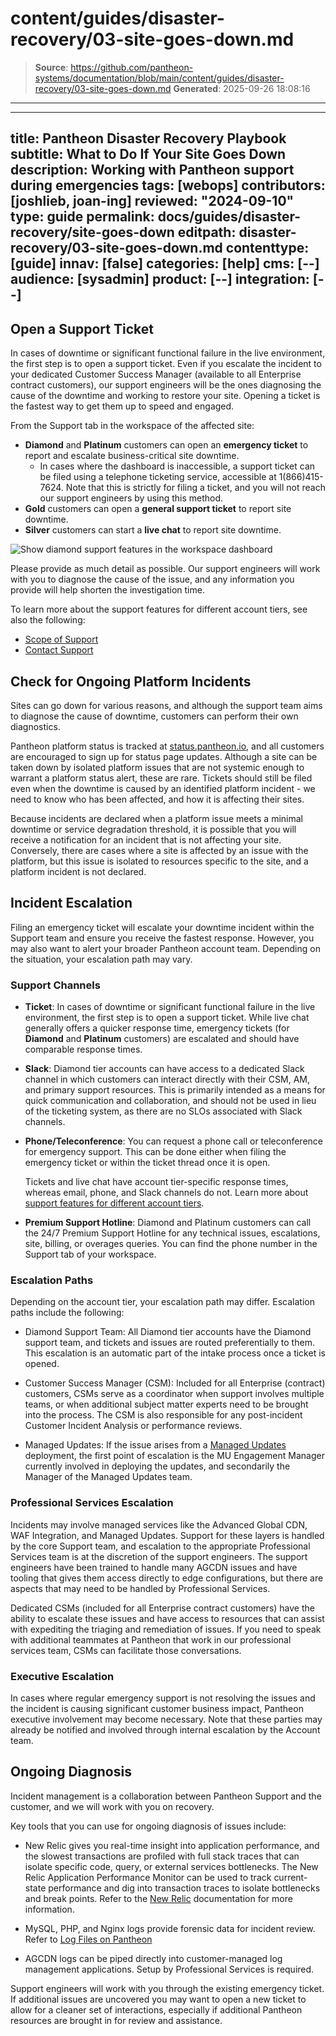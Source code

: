 # content/guides/disaster-recovery/03-site-goes-down.md

> **Source**: https://github.com/pantheon-systems/documentation/blob/main/content/guides/disaster-recovery/03-site-goes-down.md
> **Generated**: 2025-09-26 18:08:16

---

---
title: Pantheon Disaster Recovery Playbook
subtitle: What to Do If Your Site Goes Down
description: Working with Pantheon support during emergencies
tags: [webops]
contributors: [joshlieb, joan-ing]
reviewed: "2024-09-10"
type: guide
permalink: docs/guides/disaster-recovery/site-goes-down
editpath: disaster-recovery/03-site-goes-down.md
contenttype: [guide]
innav: [false]
categories: [help]
cms: [--]
audience: [sysadmin]
product: [--]
integration: [--]
---

## Open a Support Ticket

In cases of downtime or significant functional failure in the live environment, the first step is to open a support ticket. Even if you escalate the incident to your dedicated Customer Success Manager (available to all Enterprise contract customers), our support engineers will be the ones diagnosing the cause of the downtime and working to restore your site. Opening a ticket is the fastest way to get them up to speed and engaged.


From the Support tab in the workspace of the affected site:

* **Diamond** and **Platinum** customers can open an **emergency ticket** to report and escalate business-critical site downtime.
  * In cases where the dashboard is inaccessible, a support ticket can be filed using a telephone ticketing service, accessible at 1(866)415-7624. Note that this is strictly for filing a ticket, and you will not reach our support engineers by using this method.
* **Gold** customers can open a **general support ticket** to report site downtime.
* **Silver** customers can start a **live chat** to report site downtime.

![Show diamond support features in the workspace dashboard](../../../images/dashboard/new-dashboard/diamond-support-workspace-dashboard.png)

Please provide as much detail as possible. Our support engineers will work with you to diagnose the cause of the issue, and any information you provide will help shorten the investigation time.

To learn more about the support features for different account tiers, see also the following:
* [Scope of Support](/guides/support/#support-features-and-response-times)
* [Contact Support](/guides/support/contact-support/)

## Check for Ongoing Platform Incidents

Sites can go down for various reasons, and although the support team aims to diagnose the cause of downtime, customers can perform their own diagnostics.

Pantheon platform status is tracked at [status.pantheon.io](https://status.pantheon.io/), and all customers are encouraged to sign up for status page updates. Although a site can be taken down by isolated platform issues that are not systemic enough to warrant a platform status alert, these are rare. Tickets should still be filed even when the downtime is caused by an identified platform incident - we need to know who has been affected, and how it is affecting their sites.

Because incidents are declared when a platform issue meets a minimal downtime or service degradation threshold, it is possible that you will receive a notification for an incident that is not affecting your site. Conversely, there are cases where a site is affected by an issue with the platform, but this issue is isolated to resources specific to the site, and a platform incident is not declared.

## Incident Escalation

Filing an emergency ticket will escalate your downtime incident within the Support team and ensure you receive the fastest response. However, you may also want to alert your broader Pantheon account team. Depending on the situation, your escalation path may vary.

### Support Channels

* **Ticket**: In cases of downtime or significant functional failure in the live environment, the first step is to open a support ticket. While live chat generally offers a quicker response time, emergency tickets (for **Diamond** and **Platinum** customers) are escalated and should have comparable response times.

* **Slack**: Diamond tier accounts can have access to a dedicated Slack channel in which customers can interact directly with their CSM, AM, and primary support resources. This is primarily intended as a means for quick communication and collaboration, and should not be used in lieu of the ticketing system, as there are no SLOs associated with Slack channels.

* **Phone/Teleconference**: You can request a phone call or teleconference for emergency support. This can be done either when filing the emergency ticket or within the ticket thread once it is open.

  <Alert title="Note" type="info" >

  Tickets and live chat have account tier-specific response times, whereas email, phone, and Slack channels do not. Learn more about [support features for different account tiers](/guides/support/#support-features-and-response-times).

  </Alert>

* **Premium Support Hotline**: Diamond and Platinum customers can call the 24/7 Premium Support Hotline for any technical issues, escalations, site, billing, or overages queries. You can find the phone number in the Support tab of your workspace.

### Escalation Paths

Depending on the account tier, your escalation path may differ. Escalation paths include the following:

* Diamond Support Team: All Diamond tier accounts have the Diamond support team, and tickets and issues are routed preferentially to them. This escalation is an automatic part of the intake process once a ticket is opened.

* Customer Success Manager (CSM): Included for all Enterprise (contract) customers, CSMs serve as a coordinator when support involves multiple teams, or when additional subject matter experts need to be brought into the process. The CSM is also responsible for any post-incident Customer Incident Analysis or performance reviews.

* Managed Updates: If the issue arises from a [Managed Updates](/guides/professional-services/managed-updates) deployment, the first point of escalation is the MU Engagement Manager currently involved in deploying the updates, and secondarily the Manager of the Managed Updates team.

### Professional Services Escalation

Incidents may involve managed services like the Advanced Global CDN, WAF Integration, and Managed Updates. Support for these layers is handled by the core Support team, and escalation to the appropriate Professional Services team is at the discretion of the support engineers. The support engineers have been trained to handle many AGCDN issues and have tooling that gives them access directly to edge configurations, but there are aspects that may need to be handled by Professional Services.

Dedicated CSMs (included for all Enterprise contract customers) have the ability to escalate these issues and have access to resources that can assist with expediting the triaging and remediation of issues. If you need to speak with additional teammates at Pantheon that work in our professional services team, CSMs can facilitate those conversations.

### Executive Escalation

In cases where regular emergency support is not resolving the issues and the incident is causing significant customer business impact, Pantheon executive involvement may become necessary. Note that these parties may already be notified and involved through internal escalation by the Account team.

## Ongoing Diagnosis

Incident management is a collaboration between Pantheon Support and the customer, and we will work with you on recovery.

Key tools that you can use for ongoing diagnosis of issues include:

* New Relic gives you real-time insight into application performance, and the slowest transactions are profiled with full stack traces that can isolate specific code, query, or external services bottlenecks. The New Relic Application Performance Monitor can be used to track current-state performance and dig into transaction traces to isolate bottlenecks and break points. Refer to the [New Relic](/guides/new-relic) documentation for more information.

* MySQL, PHP, and Nginx logs provide forensic data for incident review. Refer to [Log Files on Pantheon](/guides/logs-pantheon)

* AGCDN logs can be piped directly into customer-managed log management applications. Setup by Professional Services is required.

Support engineers will work with you through the existing emergency ticket. If additional issues are uncovered you may want to open a new ticket to allow for a cleaner set of interactions, especially if additional Pantheon resources are brought in for review and assistance.
